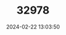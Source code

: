 ---
title: "32978"
category: "Ocotea porosa"
draft: false
date: 2024-02-22 13:03:50
languages:
  Portuguese: ["Canela", "Canela-broto", "Canela Imbí Vermelha", "Canela-imbuâ­-vermelha", "Canela-imbuia", "Canela Imbuía Escura", "Embuia", "Imbuia", "Imbuía Amarela", "Imbuía Clara", "Imbuia-lisa", "Imbuia-parda", "Imbuía Parda", "Imbuia-preta", "Imbuía Preta", "Imbuia-rajada", "Imbuía Rajada", "Imbuia-reversa", "Imbuia-zebrina", "Imbuía Zebrina", "Umbuia"]
---